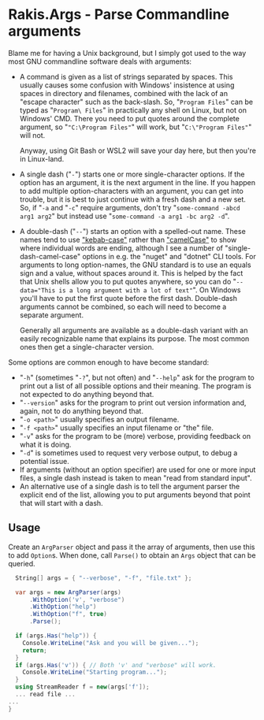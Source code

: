 ﻿# Rakis.Args - Parse Commandline arguments

Blame me for having a Unix background, but I simply got used to the way most GNU commandline software deals with arguments:

- A command is given as a list of strings separated by spaces. This usually causes some confusion with Windows' insistence at using spaces in directory and filenames, combined with the lack of an "escape character" such as the back-slash. So, "`Program Files`" can be typed as "`Program\ Files`" in practically any shell on Linux, but not on Windows' CMD. There you need to put quotes around the complete argument, so "`"C:\Program Files"`" will work, but "`C:\"Program Files"`" will not.

  Anyway, using Git Bash or WSL2 will save your day here, but then you're in Linux-land.

- A single dash ("`-`") starts one or more single-character options. If the option has an argument, it is the next argument in the line. If you happen to add multiple option-characters with an argument, you can get into trouble, but it is best to just continue with a fresh dash and a new set. So, if "`-a` and "`-c`" require arguments, don't try "`some-command -abcd arg1 arg2`" but instead use "`some-command -a arg1 -bc arg2 -d`".

- A double-dash ("`--`") starts an option with a spelled-out name. These names tend to use ["kebab-case"](https://en.wikipedia.org/wiki/Kebab_case) rather than ["camelCase"](https://en.wikipedia.org/wiki/Camel_case) to show where individual words are ending, although I see a number of "single-dash-camel-case" options in e.g. the "nuget" and "dotnet" CLI tools. For arguments to long option-names, the GNU standard is to use an equals sign and a value, without spaces around it. This is helped by the fact that Unix shells allow you to put quotes anywhere, so you can do "`--data="This is a long argument with a lot of text"`". On Windows you'll have to put the first quote before the first dash. Double-dash arguments cannot be combined, so each will need to become a separate argument.

  Generally all arguments are available as a double-dash variant with an easily recognizable name that explains its purpose. The most common ones then get a single-character version.

Some options are common enough to have become standard:

- "`-h`" (sometimes "`-?`", but not often) and "`--help`" ask for the program to print out a list of all possible options and their meaning. The program is not expected to do anything beyond that.
- "`--version`" asks for the program to print out version information and, again, not to do anything beyond that.
- "`-o <path>`" usually specifies an output filename.
- "`-f <path>`" usually specifies an input filename or "the" file.
- "`-v`" asks for the program to be (more) verbose, providing feedback on what it is doing.
- "`-d`" is sometimes used to request very verbose output, to debug a potential issue.
- If arguments (without an option specifier) are used for one or more input files, a single dash instead is taken to mean "read from standard input".
- An alternative use of a single dash is to tell the argument parser the explicit end of the list, allowing you to put arguments beyond that point that will start with a dash.

## Usage

Create an `ArgParser` object and pass it the array of arguments, then use this to add `Option`s. When done, call `Parse()` to obtain an `Args` object that can be queried.

```c#
  String[] args = { "--verbose", "-f", "file.txt" };

  var args = new ArgParser(args)
      .WithOption('v', "verbose")
      .WithOption("help")
      .WithOption("f", true)
      .Parse();

  if (args.Has("help")) {
    Console.WriteLine("Ask and you will be given...");
    return;
  }
  if (args.Has('v')) { // Both 'v' and "verbose" will work.
    Console.WriteLine("Starting program...");
  }
  using StreamReader f = new(args['f']);
  ... read file ...
...
}
```
